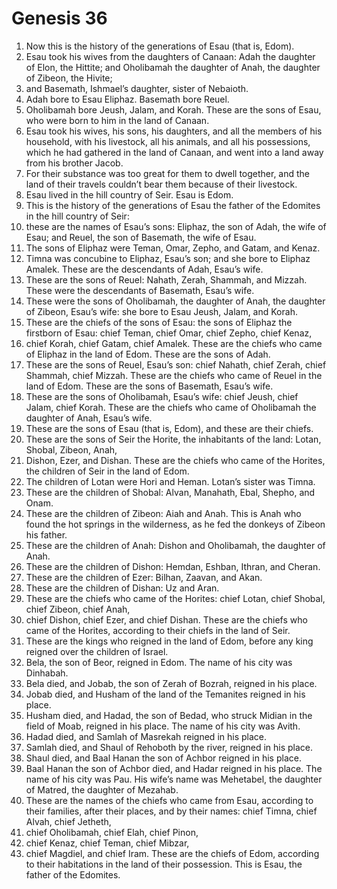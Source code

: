 
# Genesis 36
1. Now this is the history of the generations of Esau (that is, Edom). 
2. Esau took his wives from the daughters of Canaan: Adah the daughter of Elon, the Hittite; and Oholibamah the daughter of Anah, the daughter of Zibeon, the Hivite; 
3. and Basemath, Ishmael’s daughter, sister of Nebaioth. 
4. Adah bore to Esau Eliphaz. Basemath bore Reuel. 
5. Oholibamah bore Jeush, Jalam, and Korah. These are the sons of Esau, who were born to him in the land of Canaan. 
6. Esau took his wives, his sons, his daughters, and all the members of his household, with his livestock, all his animals, and all his possessions, which he had gathered in the land of Canaan, and went into a land away from his brother Jacob. 
7. For their substance was too great for them to dwell together, and the land of their travels couldn’t bear them because of their livestock. 
8. Esau lived in the hill country of Seir. Esau is Edom. 
9. This is the history of the generations of Esau the father of the Edomites in the hill country of Seir: 
10. these are the names of Esau’s sons: Eliphaz, the son of Adah, the wife of Esau; and Reuel, the son of Basemath, the wife of Esau. 
11. The sons of Eliphaz were Teman, Omar, Zepho, and Gatam, and Kenaz. 
12. Timna was concubine to Eliphaz, Esau’s son; and she bore to Eliphaz Amalek. These are the descendants of Adah, Esau’s wife. 
13. These are the sons of Reuel: Nahath, Zerah, Shammah, and Mizzah. These were the descendants of Basemath, Esau’s wife. 
14. These were the sons of Oholibamah, the daughter of Anah, the daughter of Zibeon, Esau’s wife: she bore to Esau Jeush, Jalam, and Korah. 
15. These are the chiefs of the sons of Esau: the sons of Eliphaz the firstborn of Esau: chief Teman, chief Omar, chief Zepho, chief Kenaz, 
16. chief Korah, chief Gatam, chief Amalek. These are the chiefs who came of Eliphaz in the land of Edom. These are the sons of Adah. 
17. These are the sons of Reuel, Esau’s son: chief Nahath, chief Zerah, chief Shammah, chief Mizzah. These are the chiefs who came of Reuel in the land of Edom. These are the sons of Basemath, Esau’s wife. 
18. These are the sons of Oholibamah, Esau’s wife: chief Jeush, chief Jalam, chief Korah. These are the chiefs who came of Oholibamah the daughter of Anah, Esau’s wife. 
19. These are the sons of Esau (that is, Edom), and these are their chiefs. 
20. These are the sons of Seir the Horite, the inhabitants of the land: Lotan, Shobal, Zibeon, Anah, 
21. Dishon, Ezer, and Dishan. These are the chiefs who came of the Horites, the children of Seir in the land of Edom. 
22. The children of Lotan were Hori and Heman. Lotan’s sister was Timna. 
23. These are the children of Shobal: Alvan, Manahath, Ebal, Shepho, and Onam. 
24. These are the children of Zibeon: Aiah and Anah. This is Anah who found the hot springs in the wilderness, as he fed the donkeys of Zibeon his father. 
25. These are the children of Anah: Dishon and Oholibamah, the daughter of Anah. 
26. These are the children of Dishon: Hemdan, Eshban, Ithran, and Cheran. 
27. These are the children of Ezer: Bilhan, Zaavan, and Akan. 
28. These are the children of Dishan: Uz and Aran. 
29. These are the chiefs who came of the Horites: chief Lotan, chief Shobal, chief Zibeon, chief Anah, 
30. chief Dishon, chief Ezer, and chief Dishan. These are the chiefs who came of the Horites, according to their chiefs in the land of Seir. 
31. These are the kings who reigned in the land of Edom, before any king reigned over the children of Israel. 
32. Bela, the son of Beor, reigned in Edom. The name of his city was Dinhabah. 
33. Bela died, and Jobab, the son of Zerah of Bozrah, reigned in his place. 
34. Jobab died, and Husham of the land of the Temanites reigned in his place. 
35. Husham died, and Hadad, the son of Bedad, who struck Midian in the field of Moab, reigned in his place. The name of his city was Avith. 
36. Hadad died, and Samlah of Masrekah reigned in his place. 
37. Samlah died, and Shaul of Rehoboth by the river, reigned in his place. 
38. Shaul died, and Baal Hanan the son of Achbor reigned in his place. 
39. Baal Hanan the son of Achbor died, and Hadar reigned in his place. The name of his city was Pau. His wife’s name was Mehetabel, the daughter of Matred, the daughter of Mezahab. 
40. These are the names of the chiefs who came from Esau, according to their families, after their places, and by their names: chief Timna, chief Alvah, chief Jetheth, 
41. chief Oholibamah, chief Elah, chief Pinon, 
42. chief Kenaz, chief Teman, chief Mibzar, 
43. chief Magdiel, and chief Iram. These are the chiefs of Edom, according to their habitations in the land of their possession. This is Esau, the father of the Edomites. 
